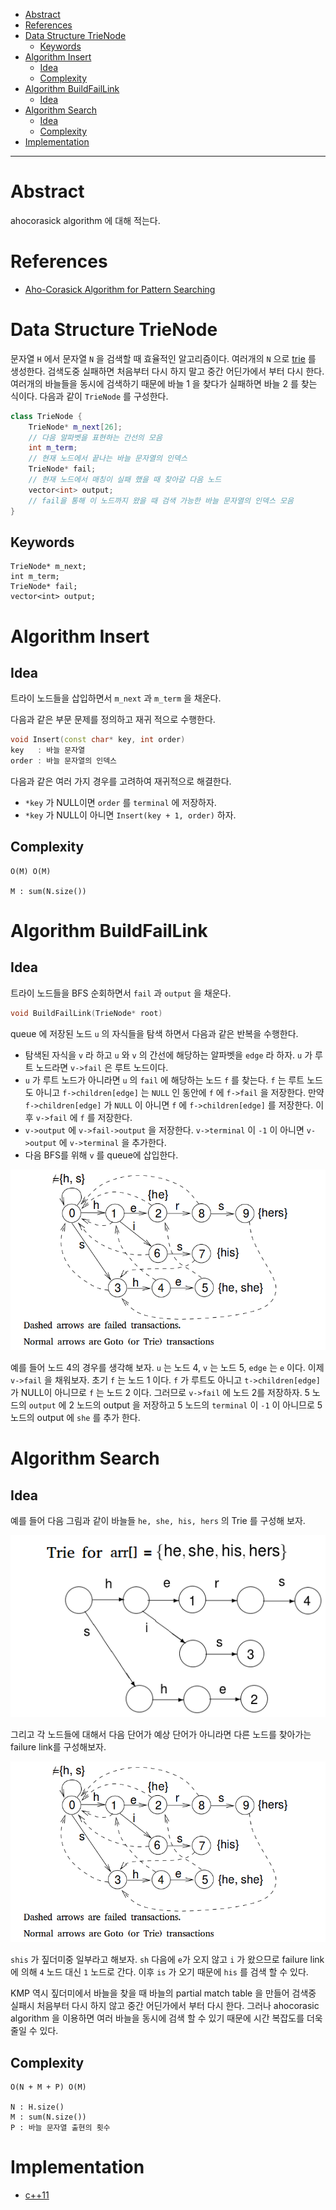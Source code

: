 - [Abstract](#abstract)
- [References](#references)
- [Data Structure TrieNode](#data-structure-trienode)
  - [Keywords](#keywords)
- [Algorithm Insert](#algorithm-insert)
  - [Idea](#idea)
  - [Complexity](#complexity)
- [Algorithm BuildFailLink](#algorithm-buildfaillink)
  - [Idea](#idea-1)
- [Algorithm Search](#algorithm-search)
  - [Idea](#idea-2)
  - [Complexity](#complexity-1)
- [Implementation](#implementation)

-------------------------------------------------------------------------------

# Abstract

ahocorasick algorithm 에 대해 적는다.

# References

* [Aho-Corasick Algorithm for Pattern Searching](https://www.geeksforgeeks.org/aho-corasick-algorithm-pattern-searching/)

# Data Structure TrieNode

문자열 `H` 에서 문자열 `N` 을 검색할 때 효율적인 알고리즘이다. 여러개의 `N` 으로 [trie](/fundamentals/tree/trie/README.md) 를 생성한다.
검색도중 실패하면 처음부터 다시 하지 말고 중간 어딘가에서 부터 다시 한다. 여러개의
바늘들을 동시에 검색하기 때문에 바늘 1 을 찾다가 실패하면 바늘 2 를 찾는
식이다. 다음과 같이 `TrieNode` 를 구성한다.

```cpp
class TrieNode {
    TrieNode* m_next[26];
    // 다음 알파벳을 표현하는 간선의 모음
    int m_term;
    // 현재 노드에서 끝나는 바늘 문자열의 인덱스
    TrieNode* fail;
    // 현재 노드에서 매칭이 실패 했을 때 찾아갈 다음 노드
    vector<int> output;
    // fail을 통해 이 노드까지 왔을 때 검색 가능한 바늘 문자열의 인덱스 모음
}
```

## Keywords

```
TrieNode* m_next;
int m_term;
TrieNode* fail;
vector<int> output;
```

# Algorithm Insert

## Idea

트라이 노드들을 삽입하면서 `m_next` 과 `m_term` 을 채운다.

다음과 같은 부문 문제를 정의하고 재귀 적으로 수행한다.

```cpp
void Insert(const char* key, int order)
key   : 바늘 문자열
order : 바늘 문자열의 인덱스 
```

다음과 같은 여러 가지 경우를 고려하여 재귀적으로 해결한다.

* `*key` 가 NULL이면 `order` 를 `terminal` 에 저장하자.
* `*key` 가 NULL이 아니면 `Insert(key + 1, order)` 하자.

## Complexity

```
O(M) O(M)

M : sum(N.size())
```

# Algorithm BuildFailLink

## Idea

트라이 노드들을 BFS 순회하면서 `fail` 과 `output` 을 채운다.

```cpp
void BuildFailLink(TrieNode* root)
```

queue 에 저장된 노드 `u` 의 자식들을 탐색 하면서 다음과 같은 반복을
수행한다.

* 탐색된 자식을 `v` 라 하고 `u` 와 `v` 의 간선에 해당하는 알파벳을
  `edge` 라 하자. `u` 가 루트 노드라면 `v->fail` 은 루트 노드이다.
* `u` 가 루트 노드가 아니라면 `u` 의 `fail` 에 해당하는 노드 `f` 를
  찾는다. `f` 는 루트 노드도 아니고 `f->children[edge]` 는 `NULL` 인 동안에
  `f` 에 `f->fail` 을 저장한다. 만약 `f->children[edge]` 가 `NULL` 이 아니면
  `f` 에 `f->children[edge]` 를 저장한다. 이후 `v->fail` 에 `f` 를 저장한다.
* `v->output` 에 `v->fail->output` 을 저장한다. `v->terminal` 이 `-1` 이
  아니면 `v->output` 에 `v->terminal` 을 추가한다.
* 다음 BFS를 위해 `v` 를 queue에 삽입한다.

![](/_img/ahocorasick2.png)

예를 들어 노드 4의 경우를 생각해 보자. `u` 는 노드 4, `v` 는 노드 5,
`edge` 는 `e` 이다.  이제 `v->fail` 을 채워보자. 초기 `f` 는 노드 1
이다. `f` 가 루트도 아니고 `t->children[edge]` 가 NULL이 아니므로 `f` 는
노드 2 이다. 그러므로 `v->fail` 에 노드 2를 저장하자.  5 노드의
`output` 에 2 노드의 output 을 저장하고 5 노드의 `terminal` 이 `-1` 이
아니므로 5 노드의 output 에 `she` 를 추가 한다.

# Algorithm Search

## Idea

예를 들어 다음 그림과 같이 바늘들 `he, she, his, hers` 의 Trie 를
구성해 보자.

![](/_img/ahocorasick1.png)

그리고 각 노드들에 대해서 다음 단어가 예상 단어가 아니라면 다른 노드를
찾아가는 failure link를 구성해보자.

![](/_img/ahocorasick2.png)

`shis` 가 짚더미중 일부라고 해보자. `sh` 다음에 `e`가 오지 않고 `i` 가
왔으므로 failure link 에 의해 `4` 노드 대신 `1` 노드로 간다. 이후 `is` 가
오기 때문에 `his` 를 검색 할 수 있다.

KMP 역시 짚더미에서 바늘을 찾을 때 바늘의 partial match table 을 만들어
검색중 실패시 처음부터 다시 하지 않고 중간 어딘가에서 부터 다시 한다.
그러나 ahocorasic algorithm 을 이용하면 여러 바늘을 동시에 검색 할 수
있기 때문에 시간 복잡도를 더욱 줄일 수 있다.

## Complexity

```
O(N + M + P) O(M)

N : H.size()
M : sum(N.size())
P : 바늘 문자열 출현의 횟수
```

# Implementation

* [c++11](a.cpp)